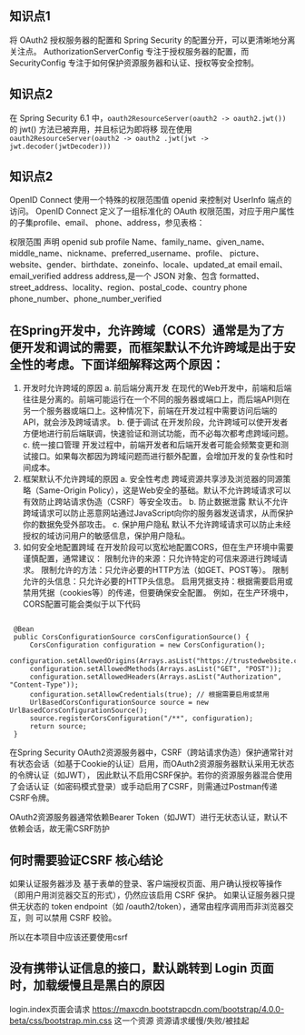 

## 知识点1

将 OAuth2 授权服务器的配置和 Spring Security 的配置分开，可以更清晰地分离关注点。
AuthorizationServerConfig 专注于授权服务器的配置，而 SecurityConfig 专注于如何保护资源服务器和认证、授权等安全控制。


## 知识点2
在 Spring Security 6.1 中，```oauth2ResourceServer(oauth2 -> oauth2.jwt())``` 的 jwt() 方法已被弃用，并且标记为即将移
现在使用 ```oauth2ResourceServer(oauth2 -> oauth2 .jwt(jwt -> jwt.decoder(jwtDecoder))) ```


## 知识点2 
OpenID Connect 使用一个特殊的权限范围值 openid 来控制对 UserInfo 端点的访问。
OpenID Connect 定义了一组标准化的 OAuth 权限范围，对应于用户属性的子集profile、email、 phone、address，参见表格：


权限范围                     声明
openid                      sub
profile            Name、family_name、given_name、middle_name、nickname、preferred_username、profile、 picture、website、gender、birthdate、zoneinfo、locale、updated_at
email                   email、email_verified
address                 address,是一个 JSON 对象、包含 formatted、street_address、locality、region、postal_code、country
phone                   phone_number、phone_number_verified


## 在Spring开发中，允许跨域（CORS）通常是为了方便开发和调试的需要，而框架默认不允许跨域是出于安全性的考虑。下面详细解释这两个原因：

 1. 开发时允许跨域的原因
     a. 前后端分离开发
         在现代的Web开发中，前端和后端往往是分离的。前端可能运行在一个不同的服务器或端口上，而后端API则在另一个服务器或端口上。这种情况下，前端在开发过程中需要访问后端的API，就会涉及跨域请求。
     b. 便于调试
         在开发阶段，允许跨域可以使开发者方便地进行前后端联调，快速验证和测试功能，而不必每次都考虑跨域问题。
     c. 统一接口管理
         开发过程中，前端开发者和后端开发者可能会频繁变更和测试接口。如果每次都因为跨域问题而进行额外配置，会增加开发的复杂性和时间成本。
 2. 框架默认不允许跨域的原因
     a. 安全性考虑
        跨域资源共享涉及浏览器的同源策略（Same-Origin Policy），这是Web安全的基础。默认不允许跨域请求可以有效防止跨站请求伪造（CSRF）等安全攻击。
     b. 防止数据泄露
        默认不允许跨域请求可以防止恶意网站通过JavaScript向你的服务器发送请求，从而保护你的数据免受外部攻击。
     c. 保护用户隐私
         默认不允许跨域请求可以防止未经授权的域访问用户的敏感信息，保护用户隐私。
 3. 如何安全地配置跨域
      在开发阶段可以宽松地配置CORS，但在生产环境中需要谨慎配置，通常建议：
      限制允许的来源：只允许特定的可信来源进行跨域请求。
      限制允许的方法：只允许必要的HTTP方法（如GET、POST等）。
      限制允许的头信息：只允许必要的HTTP头信息。
      启用凭据支持：根据需要启用或禁用凭据（cookies等）的传递，但要确保安全配置。
      例如，在生产环境中，CORS配置可能会类似于以下代码

```

 @Bean
 public CorsConfigurationSource corsConfigurationSource() {
     CorsConfiguration configuration = new CorsConfiguration();
     configuration.setAllowedOrigins(Arrays.asList("https://trustedwebsite.com"));
     configuration.setAllowedMethods(Arrays.asList("GET", "POST"));
     configuration.setAllowedHeaders(Arrays.asList("Authorization", "Content-Type"));
     configuration.setAllowCredentials(true); // 根据需要启用或禁用
     UrlBasedCorsConfigurationSource source = new UrlBasedCorsConfigurationSource();
     source.registerCorsConfiguration("/**", configuration);
     return source;
 }
```

在Spring Security OAuth2资源服务器中，CSRF（跨站请求伪造）保护通常针对有状态会话（如基于Cookie的认证）启用，而OAuth2资源服务器默认采用无状态的令牌认证（如JWT），
因此‌默认不启用CSRF保护‌。若你的资源服务器混合使用了会话认证（如密码模式登录）或手动启用了CSRF，则需通过Postman传递CSRF令牌。

OAuth2资源服务器通常依赖Bearer Token（如JWT）进行无状态认证，默认不依赖会话，故无需CSRF防护


## 何时需要验证CSRF 核心结论

如果认证服务器涉及 基于表单的登录、客户端授权页面、用户确认授权等操作（即用户用浏览器交互的形式），仍然应该启用 CSRF 保护。
如果认证服务器只提供无状态的 token endpoint（如 /oauth2/token），通常由程序调用而非浏览器交互，则 可以禁用 CSRF 校验。

所以在本项目中应该还要使用csrf


## 没有携带认证信息的接口，默认跳转到 Login 页面时，加载缓慢且是黑白的原因

login.index页面会请求 https://maxcdn.bootstrapcdn.com/bootstrap/4.0.0-beta/css/bootstrap.min.css 这一个资源
资源请求缓慢/失败/被挂起
